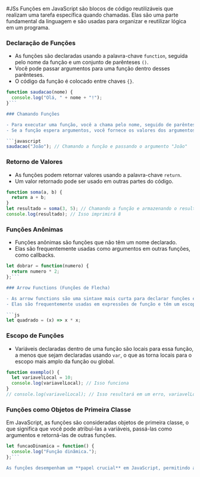 #JSs 
Funções em JavaScript são blocos de código reutilizáveis que realizam uma tarefa específica quando chamadas. Elas são uma parte fundamental da linguagem e são usadas para organizar e reutilizar lógica em um programa.
### Declaração de Funções

- As funções são declaradas usando a palavra-chave `function`, seguida pelo nome da função e um conjunto de parênteses `()`.
- Você pode passar argumentos para uma função dentro desses parênteses.
- O código da função é colocado entre chaves `{}`.

```javascript
function saudacao(nome) {
  console.log("Olá, " + nome + "!");
}```

### Chamando Funções

- Para executar uma função, você a chama pelo nome, seguido de parênteses `()`.
- Se a função espera argumentos, você fornece os valores dos argumentos dentro dos parênteses.

```javascript
saudacao("João"); // Chamando a função e passando o argumento "João"
```

### Retorno de Valores

- As funções podem retornar valores usando a palavra-chave `return`.
- Um valor retornado pode ser usado em outras partes do código.

```js
function soma(a, b) {
  return a + b;
}
let resultado = soma(3, 5); // Chamando a função e armazenando o resultado em "resultado"
console.log(resultado); // Isso imprimirá 8
```

### Funções Anônimas

- Funções anônimas são funções que não têm um nome declarado.
- Elas são frequentemente usadas como argumentos em outras funções, como callbacks.

```js
let dobrar = function(numero) {
  return numero * 2;
};```

### Arrow Functions (Funções de Flecha)

- As arrow functions são uma sintaxe mais curta para declarar funções em JavaScript.
- Elas são frequentemente usadas em expressões de função e têm um escopo de `this` diferente em comparação com funções regulares.

```js
let quadrado = (x) => x * x;
```

### Escopo de Funções

- Variáveis declaradas dentro de uma função são locais para essa função, a menos que sejam declaradas usando `var`, o que as torna locais para o escopo mais amplo da função ou global.

```js
function exemplo() {
  let variavelLocal = 10;
  console.log(variavelLocal); // Isso funciona
}
// console.log(variavelLocal); // Isso resultará em um erro, variavelLocal não está definida aqui
```

### Funções como Objetos de Primeira Classe 
Em JavaScript, as funções são consideradas objetos de primeira classe, o que significa que você pode atribuí-las a variáveis, passá-las como argumentos e retorná-las de outras funções.

```js
let funcaoDinamica = function() {
  console.log("Função dinâmica.");
};```

As funções desempenham um **papel crucial** em JavaScript, permitindo a modularização do código e a reutilização de lógica. Elas são uma parte essencial da programação em JavaScript e são usadas em muitos aspectos do **desenvolvimento web** e da **programação em geral**.

